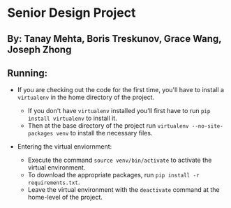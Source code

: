 Senior Design Project
=====================

By: Tanay Mehta, Boris Treskunov, Grace Wang, Joseph Zhong
---------------------------------------------------------

Running: 
--------
- If you are checking out the code for the first time, you'll have to install a `virtualenv` in the home directory of the project.
    - If you don't have `virtualenv` installed you'll first have to run `pip install virtualenv` to install it.
    - Then at the base directory of the project run `virtualenv --no-site-packages venv` to install the necessary files.

- Entering the virtual enviornment: 
    - Execute the command `source venv/bin/activate` to activate the virtual environment. 
    - To download the appropriate packages, run `pip install -r requirements.txt`. 
    - Leave the virtual environment with the `deactivate` command at the home-level of the project.
